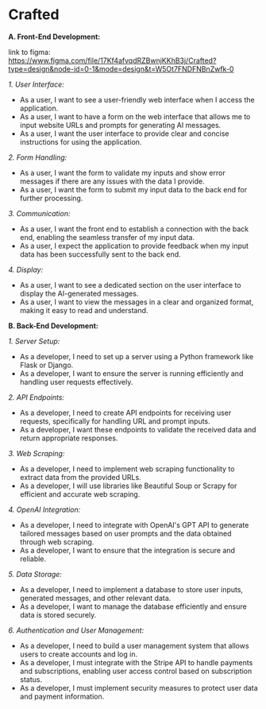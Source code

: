  # Crafted

**A. Front-End Development:**

link to figma: https://www.figma.com/file/17Kf4afvqdRZBwnjKKhB3j/Crafted?type=design&node-id=0-1&mode=design&t=W5Ot7FNDFNBnZwfk-0

_1. User Interface:_

- As a user, I want to see a user-friendly web interface when I access the application.
- As a user, I want to have a form on the web interface that allows me to input website URLs and prompts for generating AI messages.
- As a user, I want the user interface to provide clear and concise instructions for using the application.

_2. Form Handling:_

- As a user, I want the form to validate my inputs and show error messages if there are any issues with the data I provide.
- As a user, I want the form to submit my input data to the back end for further processing.

_3. Communication:_
   
- As a user, I want the front end to establish a connection with the back end, enabling the seamless transfer of my input data.
- As a user, I expect the application to provide feedback when my input data has been successfully sent to the back end.

_4. Display:_

- As a user, I want to see a dedicated section on the user interface to display the AI-generated messages.
- As a user, I want to view the messages in a clear and organized format, making it easy to read and understand.

**B. Back-End Development:**

_1. Server Setup:_
   
- As a developer, I need to set up a server using a Python framework like Flask or Django.
- As a developer, I want to ensure the server is running efficiently and handling user requests effectively.

_2. API Endpoints:_
   
- As a developer, I need to create API endpoints for receiving user requests, specifically for handling URL and prompt inputs.
- As a developer, I want these endpoints to validate the received data and return appropriate responses.

_3. Web Scraping:_

- As a developer, I need to implement web scraping functionality to extract data from the provided URLs.
- As a developer, I will use libraries like Beautiful Soup or Scrapy for efficient and accurate web scraping.

_4. OpenAI Integration:_

- As a developer, I need to integrate with OpenAI's GPT API to generate tailored messages based on user prompts and the data obtained through web scraping.
- As a developer, I want to ensure that the integration is secure and reliable.

_5. Data Storage:_
   
- As a developer, I need to implement a database to store user inputs, generated messages, and other relevant data.
- As a developer, I want to manage the database efficiently and ensure data is stored securely.

_6. Authentication and User Management:_

- As a developer, I need to build a user management system that allows users to create accounts and log in.
- As a developer, I must integrate with the Stripe API to handle payments and subscriptions, enabling user access control based on subscription status.
- As a developer, I must implement security measures to protect user data and payment information.
